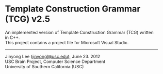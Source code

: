 Template Construction Grammar (TCG) v2.5
===
  
An implemented version of Template Construction Grammar (TCG) written in C++.  
This project contains a project file for Microsoft Visual Studio.   
  
---
Jinyong Lee (jinyongl@usc.edu), June 23. 2012  
USC Brain Project, Computer Science Department  
University of Southern California (USC)  

